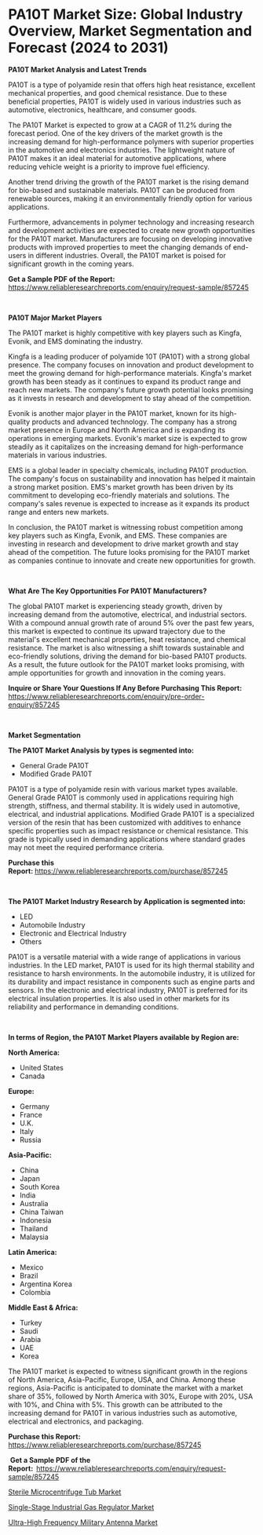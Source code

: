 <p><h1>PA10T Market Size: Global Industry Overview, Market Segmentation and Forecast (2024 to 2031)</h1></p><p><strong>PA10T Market Analysis and Latest Trends</strong></p>
<p><p>PA10T is a type of polyamide resin that offers high heat resistance, excellent mechanical properties, and good chemical resistance. Due to these beneficial properties, PA10T is widely used in various industries such as automotive, electronics, healthcare, and consumer goods.</p><p>The PA10T Market is expected to grow at a CAGR of 11.2% during the forecast period. One of the key drivers of the market growth is the increasing demand for high-performance polymers with superior properties in the automotive and electronics industries. The lightweight nature of PA10T makes it an ideal material for automotive applications, where reducing vehicle weight is a priority to improve fuel efficiency.</p><p>Another trend driving the growth of the PA10T market is the rising demand for bio-based and sustainable materials. PA10T can be produced from renewable sources, making it an environmentally friendly option for various applications.</p><p>Furthermore, advancements in polymer technology and increasing research and development activities are expected to create new growth opportunities for the PA10T market. Manufacturers are focusing on developing innovative products with improved properties to meet the changing demands of end-users in different industries. Overall, the PA10T market is poised for significant growth in the coming years.</p></p>
<p><strong>Get a Sample PDF of the Report:&nbsp;</strong> <a href="https://www.reliableresearchreports.com/enquiry/request-sample/857245">https://www.reliableresearchreports.com/enquiry/request-sample/857245</a></p>
<p>&nbsp;</p>
<p><strong>PA10T Major Market Players</strong></p>
<p><p>The PA10T market is highly competitive with key players such as Kingfa, Evonik, and EMS dominating the industry. </p><p>Kingfa is a leading producer of polyamide 10T (PA10T) with a strong global presence. The company focuses on innovation and product development to meet the growing demand for high-performance materials. Kingfa's market growth has been steady as it continues to expand its product range and reach new markets. The company's future growth potential looks promising as it invests in research and development to stay ahead of the competition.</p><p>Evonik is another major player in the PA10T market, known for its high-quality products and advanced technology. The company has a strong market presence in Europe and North America and is expanding its operations in emerging markets. Evonik's market size is expected to grow steadily as it capitalizes on the increasing demand for high-performance materials in various industries.</p><p>EMS is a global leader in specialty chemicals, including PA10T production. The company's focus on sustainability and innovation has helped it maintain a strong market position. EMS's market growth has been driven by its commitment to developing eco-friendly materials and solutions. The company's sales revenue is expected to increase as it expands its product range and enters new markets.</p><p>In conclusion, the PA10T market is witnessing robust competition among key players such as Kingfa, Evonik, and EMS. These companies are investing in research and development to drive market growth and stay ahead of the competition. The future looks promising for the PA10T market as companies continue to innovate and create new opportunities for growth.</p></p>
<p>&nbsp;</p>
<p><strong>What Are The Key Opportunities For PA10T Manufacturers?</strong></p>
<p><p>The global PA10T market is experiencing steady growth, driven by increasing demand from the automotive, electrical, and industrial sectors. With a compound annual growth rate of around 5% over the past few years, this market is expected to continue its upward trajectory due to the material's excellent mechanical properties, heat resistance, and chemical resistance. The market is also witnessing a shift towards sustainable and eco-friendly solutions, driving the demand for bio-based PA10T products. As a result, the future outlook for the PA10T market looks promising, with ample opportunities for growth and innovation in the coming years.</p></p>
<p><strong>Inquire or Share Your Questions If Any Before Purchasing This Report:</strong> <a href="https://www.reliableresearchreports.com/enquiry/pre-order-enquiry/857245">https://www.reliableresearchreports.com/enquiry/pre-order-enquiry/857245</a></p>
<p>&nbsp;</p>
<p><strong>Market Segmentation</strong></p>
<p><strong>The PA10T Market Analysis by types is segmented into:</strong></p>
<p><ul><li>General Grade PA10T</li><li>Modified Grade PA10T</li></ul></p>
<p><p>PA10T is a type of polyamide resin with various market types available. General Grade PA10T is commonly used in applications requiring high strength, stiffness, and thermal stability. It is widely used in automotive, electrical, and industrial applications. Modified Grade PA10T is a specialized version of the resin that has been customized with additives to enhance specific properties such as impact resistance or chemical resistance. This grade is typically used in demanding applications where standard grades may not meet the required performance criteria.</p></p>
<p><strong>Purchase this Report:&nbsp;</strong><a href="https://www.reliableresearchreports.com/purchase/857245">https://www.reliableresearchreports.com/purchase/857245</a></p>
<p>&nbsp;</p>
<p><strong>The PA10T Market Industry Research by Application is segmented into:</strong></p>
<p><ul><li>LED</li><li>Automobile Industry</li><li>Electronic and Electrical Industry</li><li>Others</li></ul></p>
<p><p>PA10T is a versatile material with a wide range of applications in various industries. In the LED market, PA10T is used for its high thermal stability and resistance to harsh environments. In the automobile industry, it is utilized for its durability and impact resistance in components such as engine parts and sensors. In the electronic and electrical industry, PA10T is preferred for its electrical insulation properties. It is also used in other markets for its reliability and performance in demanding conditions.</p></p>
<p>&nbsp;</p>
<p><strong>In terms of Region, the PA10T Market Players available by Region are:</strong></p>
<p>
    <p> <strong> North America: </strong>
        <ul>
            <li>United States</li>
            <li>Canada</li>
        </ul>
        </p> 
    <p> <strong> Europe: </strong>
        <ul>
            <li>Germany</li>
            <li>France</li>
            <li>U.K.</li>
            <li>Italy</li>
            <li>Russia</li>
        </ul>
        </p> 
    <p> <strong> Asia-Pacific: </strong>
        <ul>
            <li>China</li>
            <li>Japan</li>
            <li>South Korea</li>
            <li>India</li>
            <li>Australia</li>
            <li>China Taiwan</li>
            <li>Indonesia</li>
            <li>Thailand</li>
            <li>Malaysia</li>
        </ul>
        </p> 
    <p> <strong> Latin America: </strong>
        <ul>
            <li>Mexico</li>
            <li>Brazil</li>
            <li>Argentina Korea</li>
            <li>Colombia</li>
        </ul>
        </p> 
    <p> <strong> Middle East & Africa: </strong>
        <ul>
            <li>Turkey</li>
            <li>Saudi</li>
            <li>Arabia</li>
            <li>UAE</li>
            <li>Korea</li>
        </ul>
    </p>
    </p>
<p><p>The PA10T market is expected to witness significant growth in the regions of North America, Asia-Pacific, Europe, USA, and China. Among these regions, Asia-Pacific is anticipated to dominate the market with a market share of 35%, followed by North America with 30%, Europe with 20%, USA with 10%, and China with 5%. This growth can be attributed to the increasing demand for PA10T in various industries such as automotive, electrical and electronics, and packaging.</p></p>
<p><strong>Purchase this Report: </strong><a href="https://www.reliableresearchreports.com/purchase/857245">https://www.reliableresearchreports.com/purchase/857245</a></p>
<p>&nbsp;<strong>Get a Sample PDF of the Report:&nbsp;&nbsp;</strong><a href="https://www.reliableresearchreports.com/enquiry/request-sample/857245">https://www.reliableresearchreports.com/enquiry/request-sample/857245</a></p>
<p><strong></strong></p>
<p><p><a href="https://view.publitas.com/reportprime-1/sterile-microcentrifuge-tub-market-size-evaluating-its-market-trends-growth-and-projections-2024-2031/">Sterile Microcentrifuge Tub Market</a></p><p><a href="https://view.publitas.com/reportprime-1/single-stage-industrial-gas-regulator-market-size-share-trends-analysis-report-by-material-by-type-by-end-user-by-region-and-segment-forecasts-2024-2031/">Single-Stage Industrial Gas Regulator Market</a></p><p><a href="https://view.publitas.com/reportprime-1/ultra-high-frequency-military-antenna-market-size-growing-and-forecasted-for-period-from-2024-2031-and-provides-complete-market-analysis-of-this-market/">Ultra-High Frequency Military Antenna Market</a></p></p>